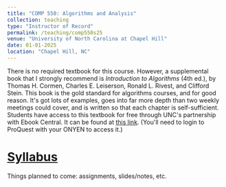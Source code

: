 ```yaml
---
title: "COMP 550: Algorithms and Analysis"
collection: teaching
type: "Instructor of Record"
permalink: /teaching/comp550s25
venue: "University of North Carolina at Chapel Hill"
date: 01-01-2025
location: "Chapel Hill, NC"
---
```


There is no required textbook for this course. However, a supplemental book that I strongly recommend is *Introduction to Algorithms* (4th ed.), by Thomas H. Cormen, Charles E. Leiserson, Ronald L. Rivest, and Clifford Stein. This book is the gold standard for algorithms courses, and for good reason. It's got lots of examples, goes into far more depth than two weekly meetings could cover, and is written so that each chapter is self-sufficient. Students have access to this textbook for free through UNC's partnership with Ebook Central. It can be found at [this link](https://ebookcentral.proquest.com/lib/unc/detail.action?docID=6925615&pq-origsite=summon). (You'll need to login to ProQuest with your ONYEN to access it.)

[Syllabus](https://www.nabrown8.github.io/files/syllabus.pdf)
========


Things planned to come: assignments, slides/notes, etc.
